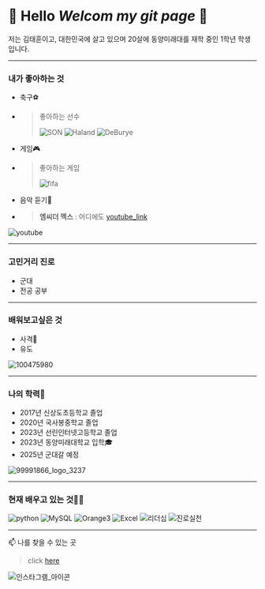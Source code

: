 # :wave: Hello *Welcom my git page* :wave:
저는 김태훈이고, 대한민국에 살고 있으며 20살에 동양미래대를 재학 중인 1학년 학생입니다.
___
### 내가 좋아하는 것
- 축구⚽
- > 좋아하는 선수
  > 
  > ![SON](https://img.shields.io/badge/SON-heungmin-white)
  > ![Haland](https://img.shields.io/badge/Erling_Braut-haland-skyblue)
  > ![DeBurye](https://img.shields.io/badge/Kevin_De-Bruyne-skyblue)
- 게임🎮
- > 좋아하는 게임
  >
  > ![fifa](https://img.shields.io/badge/FC-FC_ONLINE-green)
- 음악 듣기🎵
- >
  > **엠씨더 멕스** : 어디에도
  > [youtube_link](https://www.youtube.com/watch?v=CiF5ikqrnRI)
  >
![youtube](https://github.com/qoxmaos/qoxmaos/assets/144201239/d2864f1e-b635-46e3-9185-0bb111135d64)
___
### 고민거리 진로
- 군대
- 전공 공부 
___
### 배워보고싶은 것
- 사격🔫
- 유도

![100475980](https://github.com/qoxmaos/qoxmaos/assets/144201239/593d7144-6c24-4caa-b26b-a866790f9c98)
___
### 나의 학력🏫
- 2017년 신상도초등학교 졸업
- 2020년 국사봉중학교 졸업
- 2023년 선린인터넷고등학교 졸업
- 2023년 동양미래대학교 입학🎓
- 2025년 군대갈 예정

![99991866_logo_3237](https://github.com/qoxmaos/qoxmaos/assets/144201239/4837b27c-108a-45d5-8500-ce6f17eab998)

___
### 현재 배우고 있는 것👨‍🎓
![python](https://img.shields.io/badge/P-python-red)
![MySQL](https://img.shields.io/badge/M-MySQL-blue)
![Orange3](https://img.shields.io/badge/O-Orange3-orange)
![Excel](https://img.shields.io/badge/E-Excel-green)
![리더십](https://img.shields.io/badge/L-리더십-yellow)
![진로실천](https://img.shields.io/badge/C-진로실천-purple)
___
📫 나를 찾을 수 있는 곳 
> click [here](https://www.instagram.com/)

![인스타그램_아이콘](https://github.com/qoxmaos/qoxmaos/assets/144201239/24c8c34d-d890-46df-8634-023ad6f3d5eb)
